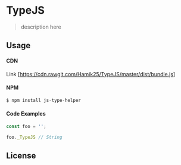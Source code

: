 # TypeJS

> description here

## Usage

#### CDN
Link  [https://cdn.rawgit.com/Hamik25/TypeJS/master/dist/bundle.js]

#### NPM
```js
$ npm install js-type-helper
```

#### Code Examples
```js
const foo = '';

foo._TypeJS // String
```

## License

